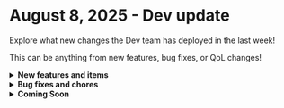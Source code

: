 # August 8, 2025 - Dev update

Explore what new changes the Dev team has deployed in the last week!

This can be anything from new features, bug fixes, or QoL changes!

<details>

<summary><strong>New features and items</strong></summary>

* **Integrations**
  * Added domain-wide delegation support to Google Workspace integration for improved administrative control

</details>

<details>

<summary><strong>Bug fixes and chores</strong></summary>

* **Dashboard**
  * Fixed issue with inconsistency with numbers in the workflow executions table
* **Integrations**
  * Fixed Huntress integration pagination issue
* **App Builder**

- Fixed client-side crash caused by missing page node references
- Fixed crashing issue when viewing components in custom component edit dialog

</details>

<details>

<summary><strong>Coming Soon</strong></summary>

* To make sign-in clearer for users, we will be updating the Microsoft login button from `S`**ign in with Entra ID** to **Sign in with Microsoft**. There's no change in functionality, and your login process for Microsoft stays the same.
* DropSuite integration
* BVoIP integration
* Leader Integration
* Hourly dashboard updates

</details>
